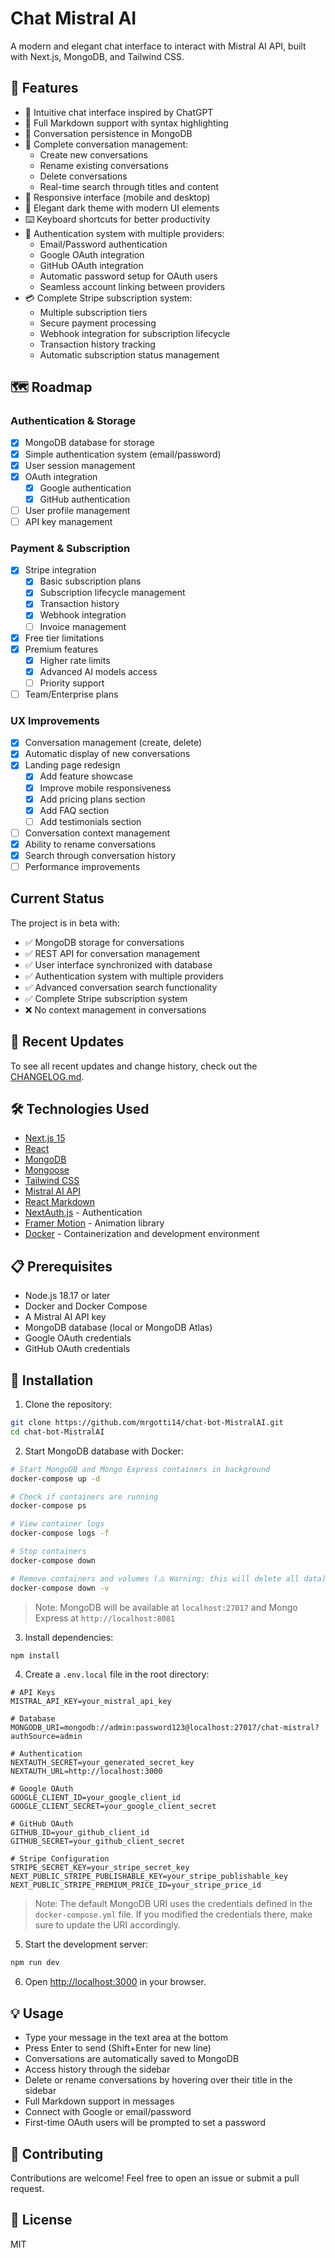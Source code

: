 # Chat Mistral AI

A modern and elegant chat interface to interact with Mistral AI API, built with Next.js, MongoDB, and Tailwind CSS.

## 🌟 Features

- 💬 Intuitive chat interface inspired by ChatGPT
- 📝 Full Markdown support with syntax highlighting
- 💾 Conversation persistence in MongoDB
- 🔄 Complete conversation management:
  - Create new conversations
  - Rename existing conversations
  - Delete conversations
  - Real-time search through titles and content
- 📱 Responsive interface (mobile and desktop)
- 🎨 Elegant dark theme with modern UI elements
- ⌨️ Keyboard shortcuts for better productivity
- 🔐 Authentication system with multiple providers:
  - Email/Password authentication
  - Google OAuth integration
  - GitHub OAuth integration
  - Automatic password setup for OAuth users
  - Seamless account linking between providers
- 💳 Complete Stripe subscription system:
  - Multiple subscription tiers
  - Secure payment processing
  - Webhook integration for subscription lifecycle
  - Transaction history tracking
  - Automatic subscription status management

## 🗺️ Roadmap

### Authentication & Storage
- [x] MongoDB database for storage
- [x] Simple authentication system (email/password)
- [x] User session management
- [x] OAuth integration
  - [x] Google authentication
  - [x] GitHub authentication
- [ ] User profile management
- [ ] API key management

### Payment & Subscription
- [x] Stripe integration
  - [x] Basic subscription plans
  - [x] Subscription lifecycle management
  - [x] Transaction history
  - [x] Webhook integration
  - [ ] Invoice management
- [x] Free tier limitations
- [x] Premium features
  - [x] Higher rate limits
  - [x] Advanced AI models access
  - [ ] Priority support
- [ ] Team/Enterprise plans

### UX Improvements
- [x] Conversation management (create, delete)
- [x] Automatic display of new conversations
- [x] Landing page redesign
  - [x] Add feature showcase
  - [x] Improve mobile responsiveness
  - [x] Add pricing plans section
  - [x] Add FAQ section
  - [ ] Add testimonials section
- [ ] Conversation context management
- [x] Ability to rename conversations
- [x] Search through conversation history
- [ ] Performance improvements

## Current Status

The project is in beta with:
- ✅ MongoDB storage for conversations
- ✅ REST API for conversation management
- ✅ User interface synchronized with database
- ✅ Authentication system with multiple providers
- ✅ Advanced conversation search functionality
- ✅ Complete Stripe subscription system
- ❌ No context management in conversations

## 🔄 Recent Updates

To see all recent updates and change history, check out the [CHANGELOG.md](CHANGELOG.md).

## 🛠️ Technologies Used

- [Next.js 15](https://nextjs.org/)
- [React](https://reactjs.org/)
- [MongoDB](https://www.mongodb.com/)
- [Mongoose](https://mongoosejs.com/)
- [Tailwind CSS](https://tailwindcss.com/)
- [Mistral AI API](https://mistral.ai/)
- [React Markdown](https://github.com/remarkjs/react-markdown)
- [NextAuth.js](https://next-auth.js.org/) - Authentication
- [Framer Motion](https://www.framer.com/motion/) - Animation library
- [Docker](https://www.docker.com/) - Containerization and development environment

## 📋 Prerequisites

- Node.js 18.17 or later
- Docker and Docker Compose
- A Mistral AI API key
- MongoDB database (local or MongoDB Atlas)
- Google OAuth credentials
- GitHub OAuth credentials

## 🚀 Installation

1. Clone the repository:
```bash
git clone https://github.com/mrgotti14/chat-bot-MistralAI.git
cd chat-bot-MistralAI
```

2. Start MongoDB database with Docker:
```bash
# Start MongoDB and Mongo Express containers in background
docker-compose up -d

# Check if containers are running
docker-compose ps

# View container logs
docker-compose logs -f

# Stop containers
docker-compose down

# Remove containers and volumes (⚠️ Warning: this will delete all data)
docker-compose down -v
```

> Note: MongoDB will be available at `localhost:27017` and Mongo Express at `http://localhost:8081`

3. Install dependencies:
```bash
npm install
```

4. Create a `.env.local` file in the root directory:
```env
# API Keys
MISTRAL_API_KEY=your_mistral_api_key

# Database
MONGODB_URI=mongodb://admin:password123@localhost:27017/chat-mistral?authSource=admin

# Authentication
NEXTAUTH_SECRET=your_generated_secret_key
NEXTAUTH_URL=http://localhost:3000

# Google OAuth
GOOGLE_CLIENT_ID=your_google_client_id
GOOGLE_CLIENT_SECRET=your_google_client_secret

# GitHub OAuth
GITHUB_ID=your_github_client_id
GITHUB_SECRET=your_github_client_secret

# Stripe Configuration
STRIPE_SECRET_KEY=your_stripe_secret_key
NEXT_PUBLIC_STRIPE_PUBLISHABLE_KEY=your_stripe_publishable_key
NEXT_PUBLIC_STRIPE_PREMIUM_PRICE_ID=your_stripe_price_id
```

> Note: The default MongoDB URI uses the credentials defined in the `docker-compose.yml` file. If you modified the credentials there, make sure to update the URI accordingly.

5. Start the development server:
```bash
npm run dev
```

6. Open [http://localhost:3000](http://localhost:3000) in your browser.

## 💡 Usage

- Type your message in the text area at the bottom
- Press Enter to send (Shift+Enter for new line)
- Conversations are automatically saved to MongoDB
- Access history through the sidebar
- Delete or rename conversations by hovering over their title in the sidebar
- Full Markdown support in messages
- Connect with Google or email/password
- First-time OAuth users will be prompted to set a password

## 🤝 Contributing

Contributions are welcome! Feel free to open an issue or submit a pull request.

## 📄 License

MIT